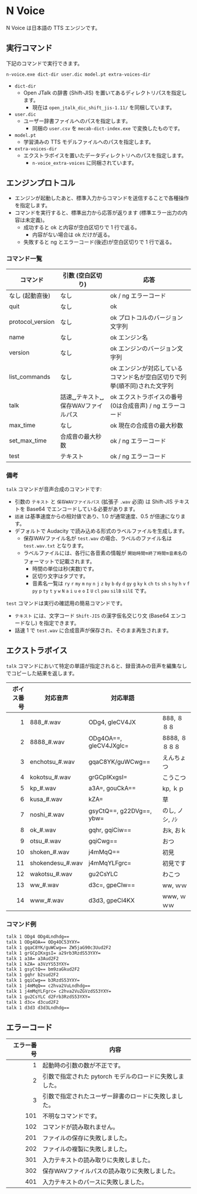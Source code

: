 ﻿# N Voice

N Voice は日本語の TTS エンジンです。

## 実行コマンド

下記のコマンドで実行できます。

```sh
n-voice.exe dict-dir user.dic model.pt extra-voices-dir
```

* `dict-dir`
   	- Open JTalk の辞書 (Shift-JIS) を置いてあるディレクトリパスを指定します。
      	* 現在は `open_jtalk_dic_shift_jis-1.11/` を同梱しています。
* `user.dic`
   	- ユーザー辞書ファイルへのパスを指定します。
		* 同梱の `user.csv` を `mecab-dict-index.exe` で変換したものです。
* `model.pt`
   	* 学習済みの TTS モデルファイルへのパスを指定します。
* `extra-voices-dir`
   	* エクストラボイスを置いたデータディレクトリへのパスを指定します。
		- `n-voice_extra-voices` に同梱されています。


## エンジンプロトコル

* エンジンが起動したあと、標準入力からコマンドを送信することで各種操作を指定します。
* コマンドを実行すると、標準出力から応答が返ります (標準エラー出力の内容は未定義)。
	- 成功すると ok と内容が空白区切りで 1 行で返る。
		* 内容がない場合は ok だけが返る。
	- 失敗すると ng とエラーコード(後述)が空白区切りで 1 行で返る。

### コマンド一覧

| コマンド | 引数 (空白区切り) | 応答 |
|---|---|---|
| なし (起動直後) | なし | ok / ng エラーコード |
| quit | なし | ok |
| protocol_version | なし | ok プロトコルのバージョン文字列 |
| name | なし | ok エンジン名 |
| version | なし | ok エンジンのバージョン文字列 |
| list_commands | なし | ok エンジンが対応しているコマンド名が空白区切りで列挙(順不同)された文字列 |
| talk | 話速␣テキスト␣保存WAVファイルパス | ok エクストラボイスの番号(0は合成音声) / ng エラーコード |
| max_time | なし | ok 現在の合成音の最大秒数 |
| set_max_time | 合成音の最大秒数 | ok / ng エラーコード |
| test | テキスト | ok / ng エラーコード |

### 備考

`talk` コマンドが音声合成のコマンドです:
* 引数の `テキスト` と `保存WAVファイルパス` (拡張子 `.wav` 必須) は Shift-JIS テキストを Base64 でエンコードしている必要があります。
* `話速` は基準速度からの相対値であり、1.0 が通常速度、0.5 が倍速になります。
* デフォルトで Audacity で読み込める形式のラベルファイルを生成します。
	- 保存WAVファイル名が `test.wav` の場合、ラベルのファイル名は `test.wav.txt` となります。
	- ラベルファイルには、各行に各音素の情報が `開始時間⭾終了時間⭾音素名`のフォーマットで記載されます。
		* 時間の単位は秒(実数)です。
	   	* 区切り文字はタブです。
		* 音素名一覧は `ry` `r` `my` `m` `ny` `n` `j` `z` `by` `b` `dy` `d` `gy` `g` `ky` `k` `ch` `ts` `sh` `s` `hy` `h` `v` `f` `py` `p` `ty` `t` `y` `w` `N` `a` `i` `u` `e` `o` `I` `U` `cl` `pau` `silB` `silE` です。

`test` コマンドは実行の確認用の簡易コマンドです。
* `テキスト` には、文字コード `Shift-JIS` の漢字仮名交じり文 (Base64 エンコードなし) を指定できます。
* 話速 1 で `test.wav` に合成音声が保存され、そのまま再生されます。

## エクストラボイス

`talk` コマンドにおいて特定の単語が指定されると、録音済みの音声を編集なしでコピーした結果を返します。

| ボイス番号 | 対応音声 | 対応単語 | |
|--:|---|---|---|
| 1 | 888_#.wav | ODg4, gleCV4JX | 888, ８８８ |
| 2 | 8888_#.wav | ODg4OA==, gleCV4JXglc= | 8888, ８８８８ |
| 3 | enchotsu_#.wav | gqaC8YK/guWCwg== | えんちょつ |
| 4 | kokotsu_#.wav | grGCpIKxgsI= | こうこつ |
| 5 | kp_#.wav | a3A=, gouCkA== | kp, ｋｐ |
| 6 | kusa_#.wav | kZA= | 草 |
| 7 | noshi_#.wav | gsyCtQ==, g22DVg==, ybw= | のし, ノシ, ﾉｼ |
| 8 | ok_#.wav | gqhr, gqiCiw== | おk, おｋ |
| 9 | otsu_#.wav | gqiCwg== | おつ |
| 10 | shoken_#.wav | j4mMqQ== | 初見 |
| 11 | shokendesu_#.wav | j4mMqYLFgrc= | 初見です |
| 12 | wakotsu_#.wav | gu2CsYLC | わこつ |
| 13 | ww_#.wav | d3c=, gpeClw== | ww, ｗｗ |
| 14 | www_#.wav | d3d3, gpeCl4KX | www, ｗｗｗ |

### コマンド例

```sh
talk 1 ODg4 ODg4Lndhdg==
talk 1 ODg4OA== ODg4OC53YXY=
talk 1 gqaC8YK/guWCwg== ZW5jaG90c3Uud2F2
talk 1 grGCpIKxgsI= a29rb3RzdS53YXY=
talk 1 a3A= a3Aud2F2
talk 1 kZA= a3VzYS53YXY=
talk 1 gsyCtQ== bm9zaGkud2F2
talk 1 gqhr b2sud2F2
talk 1 gqiCwg== b3RzdS53YXY=
talk 1 j4mMqQ== c2hva2VuLndhdg==
talk 1 j4mMqYLFgrc= c2hva2VuZGVzdS53YXY=
talk 1 gu2CsYLC d2Frb3RzdS53YXY=
talk 1 d3c= d3cud2F2
talk 1 d3d3 d3d3Lndhdg==
```

## エラーコード

| エラー番号 | 内容 |
|--:|---|
| 1 | 起動時の引数の数が不正です。 |
| 2 | 引数で指定された pytorch モデルのロードに失敗しました。 |
| 3 | 引数で指定されたユーザー辞書のロードに失敗しました。 |
| 101 | 不明なコマンドです。 |
| 102 | コマンドが読み取れません。 |
| 201 | ファイルの保存に失敗しました。 |
| 202 | ファイルの複製に失敗しました。 |
| 301 | 入力テキストの読み取りに失敗しました。 |
| 302 | 保存WAVファイルパスの読み取りに失敗しました。 |
| 401 | 入力テキストのパースに失敗しました。 |
